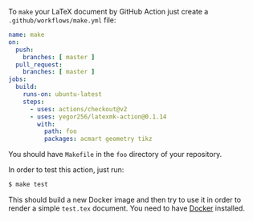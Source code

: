 To `make` your LaTeX document by GitHub Action just 
create a `.github/workflows/make.yml` file:

```yaml
name: make
on:
  push:
    branches: [ master ]
  pull_request:
    branches: [ master ]
jobs:
  build:
    runs-on: ubuntu-latest
    steps:
      - uses: actions/checkout@v2
      - uses: yegor256/latexmk-action@0.1.14
        with:
          path: foo
          packages: acmart geometry tikz
```

You should have `Makefile` in the `foo` directory of your repository.

In order to test this action, just run:

```bash
$ make test
```

This should build a new Docker image and then try to use it
in order to render a simple `test.tex` document. You need to have
[Docker](https://docs.docker.com/get-docker/) installed.